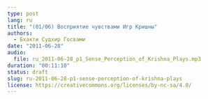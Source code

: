 ```yaml
---
type: post
lang: ru
title: "(01/06) Восприятие чувствами Игр Кришны"
authors:
  - Бхакти Судхир Госвами
date: "2011-06-28"
audio:
  file: ru_2011-06-28_p1_Sense_Perception_of_Krishna_Plays.mp3
duration: "00:11:10"
status: draft
slug: ru-2011-06-28-p1-sense-perception-of-krishna-plays
license: https://creativecommons.org/licenses/by-nc-sa/4.0/
---
```


